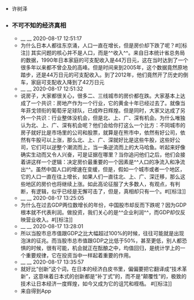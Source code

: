 - 许树泽
- ### 不可不知的经济真相
    - __ __ 2020-08-17 12:51:17
    - 为什么日本人都往东京涌，人口一直在增长，但是房价却下跌了呢？#[[标注]]
其实问题的核心并不是人口，而是^^收入^^。来自日本统计省总务局的数据，1990年日本家庭的可支配收入是44万日元，这在当时达到了一个很多年以来都不曾企及的高峰。但是时间来到2005年，这个数据竟然原地踏步，还是44万日元的可支配收入。到了2012年，他们竟然开了历史的倒车，家庭可支配收入降到了42万日元
    - __ __ 2020-08-17 12:51:32
    - 说房子，大家都很关心，很多二、三线城市的房价都在跌。大家基本上达成了一个共识：房地产作为一个行业，它的黄金十年已经过去了。就像当年菲戈领衔的葡萄牙足球队，已成昨日辉煌。但是同时，大家又达成了另外一个共识：行业整体没机会，但是北、上、广、深有机会。为什么唯独认为北、上、广、深有机会呢？他们会给你打这么一个比方：不同城市的房子就好比是市场里的公司和股票，就算是在熊市中，依然有好公司，依然有牛股可以上涨，那么北、上、广、深就好比是这些牛股，这些好公司，它们可以逆整个潮流而上，当一条逆流而上的大马哈鱼。听起来好像确实生动而又令人兴奋，可是证据在哪里？当你追问他们之后，他们会接着讲这样一个逻辑：决定房价最重要的一个因素是^^人口的净流入和净流出^^。虽然中国人口的增速在变缓，但是，假如一个城市或者一个地区，它的人口一直在往上增长，如果人们一直往北、上、广、深迁移，那么这些地区的房价也将继续上涨。如此高论征服了大多数人，有观点，有判断，有逻辑，似乎已经是无懈可击了，但是，真相却只有一个。#[[标注]]
    - __ __ 2020-08-17 13:25:05
    - 为什么在过去GDP两位数增长的年份，中国股市却反而下跌呢？因为GDP根本就不代表利润。做投资，我们关心的是^^企业利润^^，而GDP却仅反映营业收入。#[[标注]]
    - __ __ 2020-08-17 13:28:01
    - 所以当股市总市值跟GDP之比大幅超过100%的时候，往往可能就是出现泡沫的征兆。而当股市总市值跟GDP之比低于50%，甚至更低，别人都恐惧的时候，很有可能，机会就正在酝酿之中，均值回归，是统计学上的一个重要规律，它在投资当中一样起着重要的作用。
    - __ __ 2020-08-17 13:35:57
    - 就好比“创新”这个词，在日本的经济白皮书里，偏偏要把它翻译成“技术革新”，这意味着日本式的创新都是“补丁式”的，而不是“颠覆性”的，极致的技术让日本经济一度辉煌，如今又成为它的诅咒和桎梏。 #[[标注]]
    - 来自得到App
